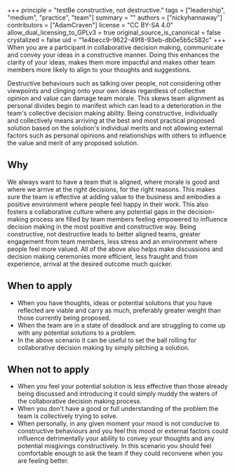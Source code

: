 +++
principle = "testBe constructive, not destructive."
tags = ["leadership", "medium", "practice", "team"]
summary = ""
authors = ["nickyhannaway"]
contributors = ["AdamCraven"]
license = "CC BY-SA 4.0"
allow_dual_licensing_to_GPLv3 = true
original_source_is_canonical = false
crystalized = false
uid = "1e4becc9-9622-49f8-93eb-db0e5b5c582c"
+++
When you are a participant in collaborative decision making, communicate and convey your ideas in a constructive manner.
Doing this enhances the clarity of your ideas, makes them more impactful and makes other team members more likely to align to your thoughts and suggestions.

Destructive behaviours such as talking over people, not considering other viewpoints and clinging onto your own ideas regardless of collective opinion and value can damage team morale.
This skews team alignment as personal divides begin to manifest which can lead to a deterioration in the team's collective decision making ability.
Being constructive, individually and collectively means arriving at the best and most practical proposed solution based on the solution's individual merits and not allowing external factors
such as personal opinions and relationships with others to influence the value and merit of any proposed solution.

## Why
We always want to have a team that is aligned, where morale is good and where we arrive at the right decisions, for the right reasons. This makes sure the team is effective at adding value to the business and embodies a positive environment where people feel happy in their work. This also fosters a collaborative culture where any potential gaps in the decision-making process are filled by team members feeling empowered to influence
decision making in the most positive and constructive way. Being constructive, not destructive leads to better aligned teams, greater engagement from team members, less stress and an environment where people feel more valued. All of the above also helps make discussions and decision making ceremonies more efficient, less fraught and from experience, arrival at the desired outcome much quicker.

## When to apply
* When you have thoughts, ideas or potential solutions that you have reflected are viable and carry as much, preferably greater weight than those currently being proposed.
* When the team are in a state of deadlock and are struggling to come up with any potential solutions to a problem.
* In the above scenario it can be useful to set the ball rolling for collaborative decision making by simply pitching a solution.

## When not to apply
* When you feel your potential solution is less effective than those already being discussed and introducing it could simply muddy the waters of the collaborative decision making process.
* When you don't have a good or full understanding of the problem the team is collectively trying to solve.
* When personally, in any given moment your mood is not conducive to constructive behaviours and you feel this mood or external factors could influence detrimentally your ability to convey your thoughts
and any potential misgivings constructively. In this scenario you should feel comfortable enough to ask the team if they could reconvene when you are feeling better.